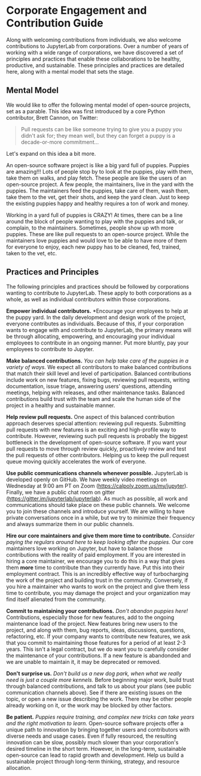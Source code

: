 # Corporate Engagement and Contribution Guide

Along with welcoming contributions from individuals, we also welcome
contributions to JupyterLab from corporations. Over a number of years of working
with a wide range of corporations, we have discovered a set of principles and
practices that enable these collaborations to be healthy, productive, and
sustainable. These principles and practices are detailed here, along with a
mental model that sets the stage.

## Mental Model

We would like to offer the following mental model of open-source projects, set
as a parable. This idea was first introduced by a core Python contributor, Brett
Cannon, on Twitter:

> Pull requests can be like someone trying to give you a puppy you didn't ask
> for; they mean well, but they can forget a puppy is a decade-or-more commitment…

Let's expand on this idea a bit more.

An open-source software project is like a big yard full of puppies. Puppies are
amazing!!! Lots of people stop by to look at the puppies, play with them, take
them on walks, and play fetch. These people are like the users of an open-source
project. A few people, the maintainers, live in the yard with the puppies. The
maintainers feed the puppies, take care of them, wash them, take them to the
vet, get their shots, and keep the yard clean. Just to keep the existing puppies
happy and healthy requires a ton of work and money.

Working in a yard full of puppies is CRAZY! At times, there can be a line around
the block of people wanting to play with the puppies and talk, or complain, to
the maintainers. Sometimes, people show up wth more puppies. These are like pull
requests to an open-source project. While the maintainers love puppies and would
love to be able to have more of them for everyone to enjoy, each new puppy has
to be cleaned, fed, trained, taken to the vet, etc.

## Practices and Principles

The following principles and practices should be followed by corporations
wanting to contribute to JupyterLab. These apply to both corporations as a
whole, as well as individual contributors within those corporations.

**Empower individual contributors.** \*Encourage your employees to help at the
puppy yard. In the daily development and design work of the project, everyone
contributes as individuals. Because of this, if your corporation wants to engage
with and contribute to JupyterLab, the primary means will be through allocating,
empowering, and encouraging your individual employees to contribute in an
ongoing manner. Put more bluntly, pay your employees to contribute to Jupyter.

**Make balanced contributions.** _You can help take care of the puppies in a
variety of ways._ We expect all contributors to make balanced contributions that
match their skill level and level of participation. Balanced contributions
include work on new features, fixing bugs, reviewing pull requests, writing
documentation, issue triage, answering users' questions, attending meetings,
helping with releases, and other maintenance tasks. Balanced contributions build
trust with the team and scale the human side of the project in a healthy and
sustainable manner.

**Help review pull requests.** One aspect of this balanced contribution approach
deserves special attention: reviewing pull requests. Submitting pull requests
with new features is an exciting and high-profile way to contribute. However,
reviewing such pull requests is probably the biggest bottleneck in the
development of open-source software. If you want your pull requests to move
through review quickly, proactively review and test the pull requests of other
contributors. Helping us to keep the pull request queue moving quickly
accelerates the work of everyone.

**Use public communications channels whenever possible.** JupyterLab is
developed openly on GitHub. We have weekly video meetings on Wednesday at 9:00
am PT on Zoom (https://calpoly.zoom.us/my/jupyter). Finally, we have a public
chat room on gitter (https://gitter.im/jupyterlab/jupyterlab). As much as
possible, all work and communications should take place on these public
channels. We welcome you to join these channels and introduce yourself.
We are willing to have private conversations once in a while, but we
try to minimize their frequency and always summarize them in our
public channels.

**Hire our core maintainers and give them more time to contribute.** _Consider
paying the regulars around here to keep looking after the puppies._ Our core
maintainers love working on Jupyter, but have to balance those contributions
with the reality of paid employment. If you are interested in hiring a core
maintainer, we encourage you to do this in a way that gives them **more** time
to contribute than they currently have. Put this into their employment contract.
This is an incredibly effective way of turbocharging the work of the project and
building trust in the community. Conversely, if you hire a maintainer who wants
to work on the project and give them less time to contribute, you may damage the
project and your organization may find itself alienated from the community.

**Commit to maintaining your contributions.** _Don't abandon puppies here!_
Contributions, especially those for new features, add to the ongoing maintenance
load of the project. New features bring new users to the project, and along with
them, bug reports, ideas, discussions, questions, refactoring, etc. If your
company wants to contribute new features, we ask that you commit to maintaining
those features for a period of at least 2-3 years. This isn't a legal contract,
but we do want you to carefully consider the maintenance of your contributions.
If a new feature is abandonded and we are unable to maintain it, it may be
deprecated or removed.

**Don't surprise us.** _Don't build us a new dog park, when what we really need
is just a couple more kennels._ Before beginning major work, build trust through
balanced contributions, and talk to us about your plans (see public
communication channels above). See if there are existing issues on the topic, or
open a new issue describing the work. There may be other people already working
on it, or the work may be blocked by other factors.

**Be patient.** _Puppies require training, and complex new tricks can take years
and the right motivation to learn._ Open-source software projects offer a unique
path to innovation by bringing together users and contributors with diverse
needs and usage cases. Even if fully resourced, the resulting innovation can be
slow, possibly much slower than your corporation's desired timeline in the short
term. However, in the long-term, sustainable open-source can lead to rapid
growth and development. Help us build a sustainable project through long-term
thinking, strategy, and resource allocation.

